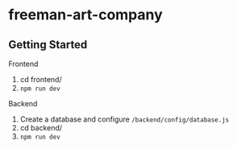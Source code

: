 # freeman-art-company

## Getting Started

Frontend

1. cd frontend/
2. `npm run dev`

Backend

1. Create a database and configure `/backend/config/database.js`
2. cd backend/
3. `npm run dev`
